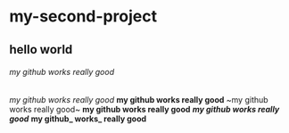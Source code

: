 # my-second-project
## hello world
###### my github works really good
_my github works really good_
**my github works really good**
~my github works really good~
__my github works really good__
***my github works really good***
**my github_ works_ really good**
